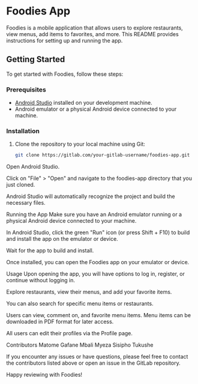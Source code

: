 # Foodies App

Foodies is a mobile application that allows users to explore restaurants, view menus, add items to favorites, and more. This README provides instructions for setting up and running the app.

## Getting Started

To get started with Foodies, follow these steps:

### Prerequisites

- [Android Studio](https://developer.android.com/studio) installed on your development machine.
- Android emulator or a physical Android device connected to your machine.

### Installation

1. Clone the repository to your local machine using Git:

   ```bash
   git clone https://gitlab.com/your-gitlab-username/foodies-app.git

Open Android Studio.

Click on "File" > "Open" and navigate to the foodies-app directory that you just cloned.

Android Studio will automatically recognize the project and build the necessary files.

Running the App
Make sure you have an Android emulator running or a physical Android device connected to your machine.

In Android Studio, click the green "Run" icon (or press Shift + F10) to build and install the app on the emulator or device.

Wait for the app to build and install.

Once installed, you can open the Foodies app on your emulator or device.

Usage
Upon opening the app, you will have options to log in, register, or continue without logging in.

Explore restaurants, view their menus, and add your favorite items.

You can also search for specific menu items or restaurants.

Users can view, comment on, and favorite menu items. Menu items can be downloaded in PDF format for later access.

All users can edit their profiles via the Profile page.

Contributors
Matome Gafane
Mbali Myeza
Sisipho Tukushe

If you encounter any issues or have questions, please feel free to contact the contributors listed above or open an issue in the GitLab repository.

Happy reviewing with Foodies!








 
